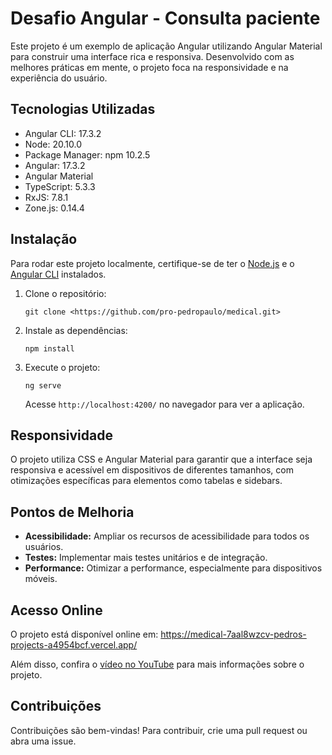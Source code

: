 # Desafio Angular - Consulta paciente

Este projeto é um exemplo de aplicação Angular utilizando Angular Material para construir uma interface rica e responsiva. Desenvolvido com as melhores práticas em mente, o projeto foca na responsividade e na experiência do usuário.

## Tecnologias Utilizadas

- Angular CLI: 17.3.2
- Node: 20.10.0
- Package Manager: npm 10.2.5
- Angular: 17.3.2
- Angular Material
- TypeScript: 5.3.3
- RxJS: 7.8.1
- Zone.js: 0.14.4

## Instalação

Para rodar este projeto localmente, certifique-se de ter o [Node.js](https://nodejs.org/en/) e o [Angular CLI](https://cli.angular.io/) instalados.

1. Clone o repositório:

   ```
   git clone <https://github.com/pro-pedropaulo/medical.git>
   ```

2. Instale as dependências:

   ```
   npm install
   ```

3. Execute o projeto:
   ```
   ng serve
   ```
   Acesse `http://localhost:4200/` no navegador para ver a aplicação.

## Responsividade

O projeto utiliza CSS e Angular Material para garantir que a interface seja responsiva e acessível em dispositivos de diferentes tamanhos, com otimizações específicas para elementos como tabelas e sidebars.

## Pontos de Melhoria

- **Acessibilidade:** Ampliar os recursos de acessibilidade para todos os usuários.
- **Testes:** Implementar mais testes unitários e de integração.
- **Performance:** Otimizar a performance, especialmente para dispositivos móveis.

## Acesso Online

O projeto está disponível online em: https://medical-7aal8wzcv-pedros-projects-a4954bcf.vercel.app/

Além disso, confira o [vídeo no YouTube](https://www.youtube.com/watch?v=RgjYEqaCwak) para mais informações sobre o projeto.

## Contribuições

Contribuições são bem-vindas! Para contribuir, crie uma pull request ou abra uma issue.
